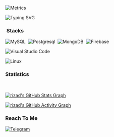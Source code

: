![Metrics](https://metrics.lecoq.io/riz4d?template=classic&pagespeed=1&isocalendar=1&gists=1&isocalendar.duration=half-year&pagespeed.url=rizad.ml&pagespeed.detailed=false&pagespeed.screenshot=false&config.timezone=America%2FNew_York)

<img
     src="https://readme-typing-svg.herokuapp.com?lines=Muhammed+rizad"
            alt="Typing SVG"/> 
### &nbsp;Stacks
![MySQL](https://img.shields.io/badge/-MySQL-333333?style=flat&logo=mysql)&nbsp;
![Postgresql](https://img.shields.io/badge/-Postgres-333333?style=flat&logo=postgresql)&nbsp;
![MongoDB](https://img.shields.io/badge/-MongoDB-333333?style=flat&logo=mongodb)&nbsp;
![Firebase](https://img.shields.io/badge/-Firebase-333333?style=flat&logo=firebase)&nbsp;

![Visual Studio Code](https://img.shields.io/badge/-Visual%20Studio%20Code-333333?style=flat&logo=visual-studio-code&logoColor=007ACC)&nbsp;


![Linux](https://img.shields.io/badge/-Linux-333333?style=flat&logo=Kalilinux)&nbsp;

<h3>Statistics</h3>
<br>

[![rizad's GitHub Stats Graph](https://github-readme-streak-stats.herokuapp.com/?user=riz4d)](https://github.com/riz4d)

[![rizad's GitHub Activity Graph](https://activity-graph.herokuapp.com/graph?username=riz4d&theme=react-dark&custom_title=Contribution+Graph)](https://github.com/riz4d)
</div>


<h3>Reach To Me</h3>

[![Telegram](https://img.shields.io/badge/Telegram-grey?style=for-the-badge&logo=telegram)](https://telegram.me/rizad_x96)

